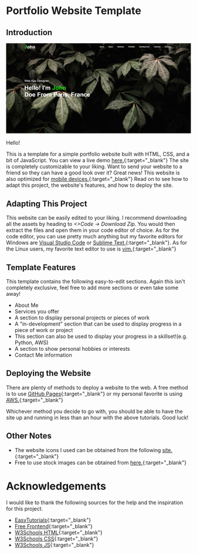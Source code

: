 # Portfolio Website Template

## Introduction

![Screenshot](site-screenshot.png)

Hello! 

This is a template for a simple portfolio website built with HTML, CSS, and a bit of JavaScript. You can view a live demo [here.](https://a-gold-steak.github.io/home-lab_active-directory/#){:target="_blank"} The site is completely customizable to your liking. Want to send your website to a friend so they can have a good look over it? Great news! This website is also optimized for [mobile devices.](https://a-gold-steak.github.io/portfolio-website-template/mobile-screenshot.png){:target="_blank"} Read on to see how to adapt this project, the website's features, and how to deploy the site.

## Adapting This Project
This website can be easily edited to your liking. I recommend downloading all the assets by heading to *<>Code -> Download Zip.* You would then extract the files and open them in your code editor of choice. As for the code editor, you can use pretty much anything but my favorite editors for Windows are <a href="https://code.visualstudio.com/" target="_blank">Visual Studio Code</a> or [Sublime Text.](https://www.sublimetext.com/){:target="_blank"}. As for the Linux users, my favorite text editor to use is [vim.](https://www.educba.com/vim-command-in-linux/){:target="_blank"} 

## Template Features
This template contains the following easy-to-edit sections. Again this isn't completely exclusive, feel free to add more sections or even take some away!
- About Me
- Services you offer
- A section to display personal projects or pieces of work
- A "in-development" section that can be used to display progress in a piece of work or project
 - This section can also be used to display your progress in a skillset!(e.g. Python, AWS)
- A section to show personal hobbies or interests
- Contact Me information

## Deploying the Website
There are plenty of methods to deploy a website to the web. A free method is to use [GitHub Pages](https://www.youtube.com/watch?v=p1QU3kLFPdg){:target="_blank"} or my personal favorite is using [AWS.](https://www.youtube.com/watch?v=lCnymxddies&list=PLzyuJoT90aSv8zmW5pxV1IJ_VWDfVhVFN&index=9){:target="_blank"}

Whichever method you decide to go with, you should be able to have the site up and running in less than an hour with the above tutorials. Good luck!

## Other Notes 
- The website icons I used can be obtained from the following [site.](https://fontawesome.com/icons){:target="_blank"}
- Free to use stock images can be obtained from [here.](https://www.pexels.com/){:target="_blank"} 

# Acknowledgements
I would like to thank the following sources for the help and the inspiration for this project.
- [EasyTutorials](https://www.youtube.com/@EasyTutorialsVideo/videos){:target="_blank"}
- [Free Frontend](https://freefrontend.com/){:target="_blank"}
- [W3Schools HTML](https://www.w3schools.com/html/default.asp){:target="_blank"}
- [W3Schools CSS](https://www.w3schools.com/css/default.asp){:target="_blank"}
- [W3Schools JS](https://www.w3schools.com/js/default.asp){:target="_blank"}

